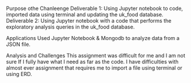 Purpose othe Chanleenge
Deliverable 1: Using Jupyter notebook to code, imported data using terminal and updating the uk_food database.
Deliverable 2: Using Jupyter notebook with a code that performs the exploratory analysis queries in the uk_food database.

Applications Used
Jupyter Notebook & Mongodb to analyze data from a JSON file.

Analysis and Challenges
This assignment was difficult for me and I am not sure If I fully have what I need as far as the code. I have difficulties with almost ever assignment that requires me to import a file using terminal or using ERD. 
